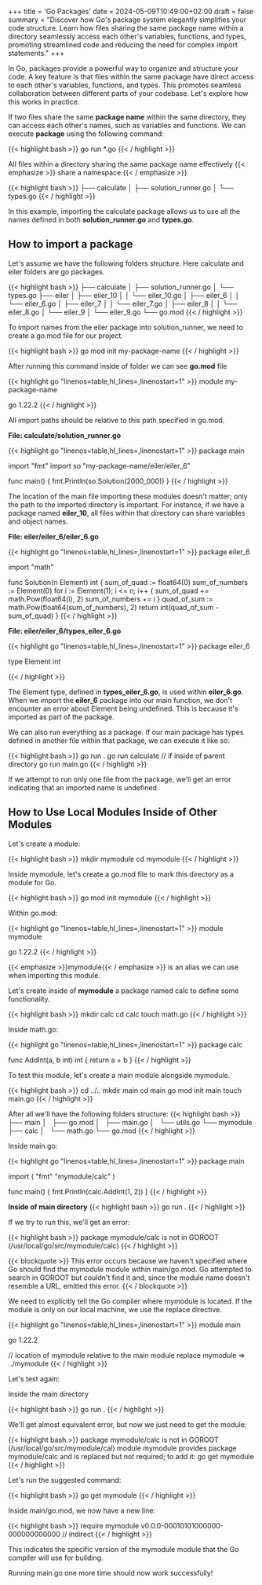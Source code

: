 +++
title = 'Go Packages'
date = 2024-05-09T10:49:00+02:00
draft = false
summary = "Discover how Go's package system elegantly simplifies your code structure. Learn how files sharing the same package name within a directory seamlessly access each other's variables, functions, and types, promoting streamlined code and reducing the need for complex import statements."
+++

In Go, packages provide a powerful way to organize and structure your code. A key feature is that files within the same package have direct access to each other's variables, functions, and types. This promotes seamless collaboration between different parts of your codebase. Let's explore how this works in practice.

If two files share the same **package name** within the same directory, they can access each other's names, such as variables and functions. We can execute **package** using the following command:

{{< highlight bash >}}
  go run *.go
{{< / highlight >}}

All files within a directory sharing the same package name effectively {{< emphasize >}} share a namespace.{{< / emphasize >}}

{{< highlight bash >}}
  ├── calculate
  │   ├── solution_runner.go
  │   └── types.go
{{< / highlight >}}

In this example, importing the calculate package allows us to use all the names defined in both **solution_runner.go** and **types.go**.

## How to import a package 

Let's assume we have the following folders structure. Here calculate  and eiler folders are go packages.  

{{< highlight bash >}}
  ├── calculate
  │   ├── solution_runner.go
  │   └── types.go
  ├── eiler
  │   ├── eiler_10
  │   │   └── eiler_10.go
  │   ├── eiler_6
  │   │   └── eiler_6.go
  │   ├── eiler_7
  │   │   └── eiler_7.go
  │   ├── eiler_8
  │   │   └── eiler_8.go
  │   └── eiler_9
  │       └── eiler_9.go
  └── go.mod
{{< / highlight >}}

To import names from the eiler package into solution_runner, we need to create a go.mod file for our project.

{{< highlight bash >}}
  go mod init my-package-name
{{< / highlight >}}

After running this command inside of folder we can see **go.mod** file

{{< highlight go "linenos=table,hl_lines=,linenostart=1" >}}
module my-package-name

go 1.22.2
{{< / highlight >}}

All import paths should be relative to this path specified in go.mod.

**File: calculate/solution_runner.go**

{{< highlight go "linenos=table,hl_lines=,linenostart=1" >}}
package main

import "fmt"
import so "my-package-name/eiler/eiler_6"

func main() {
  fmt.Println(so.Solution(2000_000))
}
{{< / highlight >}}

The location of the main file importing these modules doesn't matter; only the path to the imported directory is important. For instance, if we have a package named **eiler_10**, all files within that directory can share variables and object names.

**File: eiler/eiler_6/eiler_6.go**

{{< highlight go "linenos=table,hl_lines=,linenostart=1" >}}
package eiler_6

import "math"

func Solution(n Element) int {
  sum_of_quad := float64(0)
  sum_of_numbers := Element(0)
  for i := Element(1); i <= n; i++ {
    sum_of_quad += math.Pow(float64(i), 2)
    sum_of_numbers += i
  }
  quad_of_sum := math.Pow(float64(sum_of_numbers), 2)
  return int(quad_of_sum - sum_of_quad)
}
{{< / highlight >}}

**File: eiler/eiler_6/types_eiler_6.go**

{{< highlight go "linenos=table,hl_lines=,linenostart=1" >}}
package eiler_6

type Element int

{{< / highlight >}}

The Element type, defined in **types_eiler_6.go**, is used within **eiler_6.go**. When we import the **eiler_6** package into our main function, we don't encounter an error about Element being undefined. This is because it's imported as part of the package.

We can also run everything as a package. If our main package has types defined in another file within that package, we can execute it like so:

{{< highlight bash >}}
  go run .
  go run calculate // if inside of parent directory
  go run main.go
{{< / highlight >}}

If we attempt to run only one file from the package, we'll get an error indicating that an imported name is undefined.

## How to Use Local Modules Inside of Other Modules
Let's create a module:

{{< highlight bash >}}
  mkdir mymodule
  cd mymodule
{{< / highlight >}}

Inside mymodule, let's create a go.mod file to mark this directory as a module for Go.

{{< highlight bash >}}
  go mod init mymodule
{{< / highlight >}}

Within go.mod:

{{< highlight go "linenos=table,hl_lines=,linenostart=1" >}}
module mymodule

go 1.22.2
{{< / highlight >}}

{{< emphasize >}}mymodule{{< / emphasize >}} is an alias we can use when importing this module.

Let's create inside of **mymodule** a package named calc to define some functionality.

{{< highlight bash >}}
  mkdir calc
  cd calc
  touch math.go
{{< / highlight >}}

Inside math.go:

{{< highlight go "linenos=table,hl_lines=,linenostart=1" >}}
package calc

func AddInt(a, b int) int {
  return a + b
}
{{< / highlight >}}

To test this module, let's create a main module alongside mymodule.

{{< highlight bash >}}
  cd ../..
  mkdir main
  cd main
  go mod init main
  touch main.go
{{< / highlight >}}

After all we'll have the following folders structure:
{{< highlight bash >}}
  ├── main
  │   ├── go.mod
  │   ├── main.go
  │   └── utils.go
  └── mymodule
      ├── calc
      │   └── math.go
      └── go.mod
{{< / highlight >}}


Inside main.go:

{{< highlight go "linenos=table,hl_lines=,linenostart=1" >}}
package main

import (
  "fmt"
  "mymodule/calc"
)

func main() {
  fmt.Println(calc.AddInt(1, 2))
}
{{< / highlight >}}


**Inside of main directory**
{{< highlight bash >}}
  go run .
{{< / highlight >}}

If we try to run this, we'll get an error:

{{< highlight bash >}}
  package mymodule/calc is not in GOROOT (/usr/local/go/src/mymodule/calc)
{{< / highlight >}}

{{< blockquote >}}
This error occurs because we haven't specified where Go should find the mymodule module within main/go.mod. Go attempted to search in GOROOT but couldn't find it and, since the module name doesn't resemble a URL, emitted this error.
{{< / blockquote >}}

We need to explicitly tell the Go compiler where mymodule is located. If the module is only on our local machine, we use the replace directive.

{{< highlight go "linenos=table,hl_lines=,linenostart=1" >}}
module main

go 1.22.2

// location of mymodule relative to the main module
replace mymodule => ../mymodule
{{< / highlight >}}

Let's test again:

Inside the main directory

{{< highlight bash >}}
  go run  .
{{< / highlight >}}


We'll get almost equivalent error, but now we just need to get the module:

{{< highlight bash >}}
  package mymodule/calc is not in GOROOT (/usr/local/go/src/mymodule/cal)
  module mymodule provides package mymodule/calc and is replaced but not required; to add it:
  go get mymodule
{{< / highlight >}}

Let's run the suggested command:

{{< highlight bash >}}
  go get mymodule
{{< / highlight >}}

Inside main/go.mod, we now have a new line:

{{< highlight bash >}}
  require mymodule v0.0.0-00010101000000-000000000000 // indirect
{{< / highlight >}}

This indicates the specific version of the mymodule module that the Go compiler will use for building.

Running main.go one more time should now work successfully!
